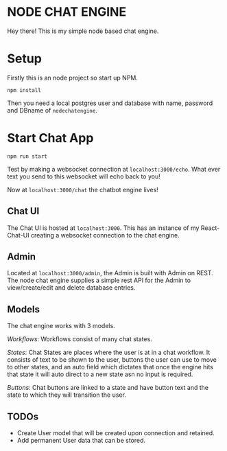 # NODE CHAT ENGINE

Hey there! This is my simple node based chat engine.

# Setup

Firstly this is an node project so start up NPM.

```
npm install
```

Then you need a local postgres user and database with name, password and DBname of `nodechatengine`.

# Start Chat App

```
npm run start
```

Test by making a websocket connection at `localhost:3000/echo`. What ever text you send to this websocket will echo back to you!

Now at `localhost:3000/chat` the chatbot engine lives!

## Chat UI

The Chat UI is hosted at `localhost:3000`. This has an instance of my React-Chat-UI creating a websocket connection to the chat engine.

## Admin

Located at `localhost:3000/admin`, the Admin is built with Admin on REST. The node chat engine supplies a simple rest API for the Admin to view/create/edit and delete database entries.

## Models

The chat engine works with 3 models.

_Workflows_: Workflows consist of many chat states.

_States_: Chat States are places where the user is at in a chat workflow. It consists of text to be shown to the user, buttons the user can use to move to other states, and an auto field which dictates that once the engine hits that state it will auto direct to a new state asn no input is required.

_Buttons_: Chat buttons are linked to a state and have button text and the state to which they will transition the user.

## TODOs

*   Create User model that will be created upon connection and retained.
*	Add permanent User data that can be stored.
